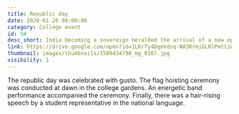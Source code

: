 ```yaml
---
title: Republic day
date: 2020-01-26 08:00:00
category: College event
id: 58
desc_short: India becoming a sovereign heralded the arrival of a new epoch of development on all fronts. The Republic day makes us rejoice being part of Bharat's growth.
link: https://drive.google.com/open?id=1LKrTy4DgmVdzq-NA3RrmjGLRlPmttiWp
thumbnail: images/thumbnails/1589434798_mg_0167.jpg
visibility: 1
---
```


The republic day was celebrated with gusto. The flag hoisting ceremony was conducted at dawn in the college gardens. An energetic band performance accompanied the ceremony. Finally, there was a hair-rising speech by a student representative in the national language.